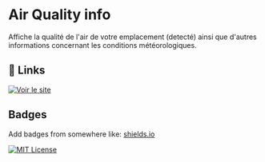 # Air Quality info

Affiche la qualité de l'air de votre emplacement (detecté) ainsi que d'autres informations concernant les conditions météorologiques.

## 🔗 Links

[![Voir le site](https://anthonyladon.github.io/air-quality-app/)](https://anthonyladon.github.io/air-quality-app/)

## Badges

Add badges from somewhere like: [shields.io](https://shields.io/)

[![MIT License](https://img.shields.io/badge/License-MIT-green.svg)](https://choosealicense.com/licenses/mit/)
